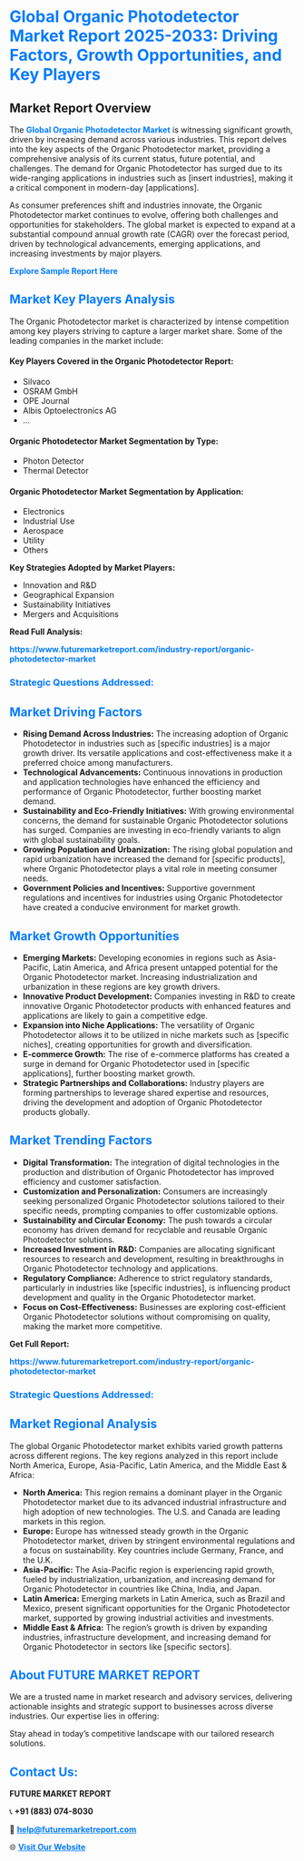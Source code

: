 <h1 style="color: #007BFF;">Global Organic Photodetector Market Report 2025-2033: Driving Factors, Growth Opportunities, and Key Players</h1>

<section id="overview">
<h2>Market Report Overview</h2>
<p>The <a href="https://www.futuremarketreport.com/industry-report/organic-photodetector-market" style="color: #007BFF; text-decoration: none;"><strong>Global Organic Photodetector Market</strong></a> is witnessing significant growth, driven by increasing demand across various industries. This report delves into the key aspects of the Organic Photodetector market, providing a comprehensive analysis of its current status, future potential, and challenges. The demand for Organic Photodetector has surged due to its wide-ranging applications in industries such as [insert industries], making it a critical component in modern-day [applications].</p>
<p>As consumer preferences shift and industries innovate, the Organic Photodetector market continues to evolve, offering both challenges and opportunities for stakeholders. The global market is expected to expand at a substantial compound annual growth rate (CAGR) over the forecast period, driven by technological advancements, emerging applications, and increasing investments by major players.</p>
</section>

<section id="overview">
<p><a href="https://www.futuremarketreport.com/request-sample/reportId=105573" style="color: #007BFF; text-decoration: none;"><strong>Explore Sample Report Here</strong></a></p>
</section>

<section id="key-players">
<h2 style="color: #007BFF;">Market Key Players Analysis</h2>
<p>The Organic Photodetector market is characterized by intense competition among key players striving to capture a larger market share. Some of the leading companies in the market include:</p>
<h4>Key Players Covered in the Organic Photodetector Report:</h4>
<ul><li>Silvaco</li><li>OSRAM GmbH</li><li>OPE Journal</li><li>Albis Optoelectronics AG</li><li>...</li></ul>
<h4>Organic Photodetector Market Segmentation by Type:</h4>
<ul><li>Photon Detector</li><li>Thermal Detector</li></ul>

<h4>Organic Photodetector Market Segmentation by Application:</h4>
<ul><li>Electronics</li><li>Industrial Use</li><li>Aerospace</li><li>Utility</li><li>Others</li></ul>
<p><strong>Key Strategies Adopted by Market Players:</strong></p>
<ul>
<li>Innovation and R&D</li>
<li>Geographical Expansion</li>
<li>Sustainability Initiatives</li>
<li>Mergers and Acquisitions</li>
</ul>
</section>

<section>
<p><strong>Read Full Analysis: </strong></p><a href="https://www.futuremarketreport.com/industry-report/organic-photodetector-market" style="color: #007BFF; text-decoration: none;"><strong>https://www.futuremarketreport.com/industry-report/organic-photodetector-market</strong></a>
<h3 style="color: #007BFF;">Strategic Questions Addressed:</h3>
</section>

<section id="driving-factors">
<h2 style="color: #007BFF;">Market Driving Factors</h2>
<ul>
<li><strong>Rising Demand Across Industries:</strong> The increasing adoption of Organic Photodetector in industries such as [specific industries] is a major growth driver. Its versatile applications and cost-effectiveness make it a preferred choice among manufacturers.</li>
<li><strong>Technological Advancements:</strong> Continuous innovations in production and application technologies have enhanced the efficiency and performance of Organic Photodetector, further boosting market demand.</li>
<li><strong>Sustainability and Eco-Friendly Initiatives:</strong> With growing environmental concerns, the demand for sustainable Organic Photodetector solutions has surged. Companies are investing in eco-friendly variants to align with global sustainability goals.</li>
<li><strong>Growing Population and Urbanization:</strong> The rising global population and rapid urbanization have increased the demand for [specific products], where Organic Photodetector plays a vital role in meeting consumer needs.</li>
<li><strong>Government Policies and Incentives:</strong> Supportive government regulations and incentives for industries using Organic Photodetector have created a conducive environment for market growth.</li>
</ul>
</section>

<section id="growth-opportunities">
<h2 style="color: #007BFF;">Market Growth Opportunities</h2>
<ul>
<li><strong>Emerging Markets:</strong> Developing economies in regions such as Asia-Pacific, Latin America, and Africa present untapped potential for the Organic Photodetector market. Increasing industrialization and urbanization in these regions are key growth drivers.</li>
<li><strong>Innovative Product Development:</strong> Companies investing in R&D to create innovative Organic Photodetector products with enhanced features and applications are likely to gain a competitive edge.</li>
<li><strong>Expansion into Niche Applications:</strong> The versatility of Organic Photodetector allows it to be utilized in niche markets such as [specific niches], creating opportunities for growth and diversification.</li>
<li><strong>E-commerce Growth:</strong> The rise of e-commerce platforms has created a surge in demand for Organic Photodetector used in [specific applications], further boosting market growth.</li>
<li><strong>Strategic Partnerships and Collaborations:</strong> Industry players are forming partnerships to leverage shared expertise and resources, driving the development and adoption of Organic Photodetector products globally.</li>
</ul>
</section>

<section id="trending-factors">
<h2 style="color: #007BFF;">Market Trending Factors</h2>
<ul>
<li><strong>Digital Transformation:</strong> The integration of digital technologies in the production and distribution of Organic Photodetector has improved efficiency and customer satisfaction.</li>
<li><strong>Customization and Personalization:</strong> Consumers are increasingly seeking personalized Organic Photodetector solutions tailored to their specific needs, prompting companies to offer customizable options.</li>
<li><strong>Sustainability and Circular Economy:</strong> The push towards a circular economy has driven demand for recyclable and reusable Organic Photodetector solutions.</li>
<li><strong>Increased Investment in R&D:</strong> Companies are allocating significant resources to research and development, resulting in breakthroughs in Organic Photodetector technology and applications.</li>
<li><strong>Regulatory Compliance:</strong> Adherence to strict regulatory standards, particularly in industries like [specific industries], is influencing product development and quality in the Organic Photodetector market.</li>
<li><strong>Focus on Cost-Effectiveness:</strong> Businesses are exploring cost-efficient Organic Photodetector solutions without compromising on quality, making the market more competitive.</li>
</ul>
</section>

<section>
<p><strong>Get Full Report: </strong></p><a href="https://www.futuremarketreport.com/industry-report/organic-photodetector-market" style="color: #007BFF; text-decoration: none;"><strong>https://www.futuremarketreport.com/industry-report/organic-photodetector-market</strong></a>
<h3 style="color: #007BFF;">Strategic Questions Addressed:</h3>
</section>


<section id="regional-analysis">
<h2 style="color: #007BFF;">Market Regional Analysis</h2>
<p>The global Organic Photodetector market exhibits varied growth patterns across different regions. The key regions analyzed in this report include North America, Europe, Asia-Pacific, Latin America, and the Middle East & Africa:</p>
<ul>
<li><strong>North America:</strong> This region remains a dominant player in the Organic Photodetector market due to its advanced industrial infrastructure and high adoption of new technologies. The U.S. and Canada are leading markets in this region.</li>
<li><strong>Europe:</strong> Europe has witnessed steady growth in the Organic Photodetector market, driven by stringent environmental regulations and a focus on sustainability. Key countries include Germany, France, and the U.K.</li>
<li><strong>Asia-Pacific:</strong> The Asia-Pacific region is experiencing rapid growth, fueled by industrialization, urbanization, and increasing demand for Organic Photodetector in countries like China, India, and Japan.</li>
<li><strong>Latin America:</strong> Emerging markets in Latin America, such as Brazil and Mexico, present significant opportunities for the Organic Photodetector market, supported by growing industrial activities and investments.</li>
<li><strong>Middle East & Africa:</strong> The region’s growth is driven by expanding industries, infrastructure development, and increasing demand for Organic Photodetector in sectors like [specific sectors].</li>
</ul>
</section>

<footer>
<h2 style="color: #007BFF;">About FUTURE MARKET REPORT</h2>
<p>We are a trusted name in market research and advisory services, delivering actionable insights and strategic support to businesses across diverse industries. Our expertise lies in offering:</p>

<p>Stay ahead in today’s competitive landscape with our tailored research solutions.</p>

<h2 style="color: #007BFF;">Contact Us:</h2>
<p><strong>FUTURE MARKET REPORT</strong></p>
<p>📞 <strong>+91 (883) 074-8030</strong></p>
<p>📧 <strong><a href="mailto:help@futuremarketreport.com" style="color: #007BFF;">help@futuremarketreport.com</a></strong></p>
<p>🌐 <strong><a href="https://www.futuremarketreport.com/" style="color: #007BFF;">Visit Our Website</a></strong></p>
</footer>